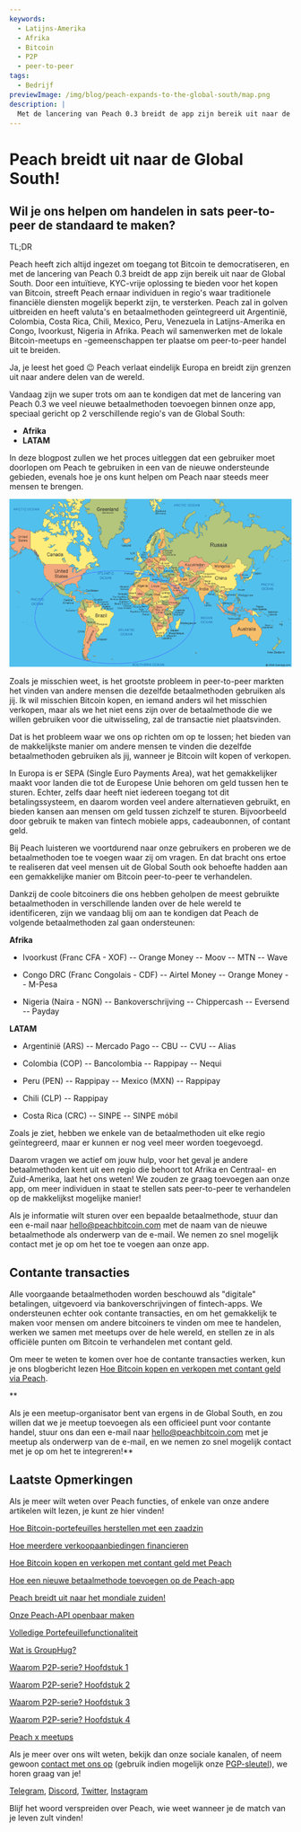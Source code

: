 ```yaml
---
keywords:
  - Latijns-Amerika
  - Afrika
  - Bitcoin
  - P2P
  - peer-to-peer
tags:
  - Bedrijf
previewImage: /img/blog/peach-expands-to-the-global-south/map.png
description: |
  Met de lancering van Peach 0.3 breidt de app zijn bereik uit naar de Global South.
---
```


# Peach breidt uit naar de Global South!

## Wil je ons helpen om handelen in sats peer-to-peer de standaard te maken?

TL;DR

Peach heeft zich altijd ingezet om toegang tot Bitcoin te democratiseren, en met de lancering van Peach 0.3 breidt de app zijn bereik uit naar de Global South. Door een intuïtieve, KYC-vrije oplossing te bieden voor het kopen van Bitcoin, streeft Peach ernaar individuen in regio's waar traditionele financiële diensten mogelijk beperkt zijn, te versterken. Peach zal in golven uitbreiden en heeft valuta's en betaalmethoden geïntegreerd uit Argentinië, Colombia, Costa Rica, Chili, Mexico, Peru, Venezuela in Latijns-Amerika en Congo, Ivoorkust, Nigeria in Afrika. Peach wil samenwerken met de lokale Bitcoin-meetups en -gemeenschappen ter plaatse om peer-to-peer handel uit te breiden.

Ja, je leest het goed 😉 Peach verlaat eindelijk Europa en breidt zijn grenzen uit naar andere delen van de wereld.

Vandaag zijn we super trots om aan te kondigen dat met de lancering van Peach 0.3 we veel nieuwe betaalmethoden toevoegen binnen onze app, speciaal gericht op 2 verschillende regio's van de Global South:

- **Afrika**
- **LATAM**

In deze blogpost zullen we het proces uitleggen dat een gebruiker moet doorlopen om Peach te gebruiken in een van de nieuwe ondersteunde gebieden, evenals hoe je ons kunt helpen om Peach naar steeds meer mensen te brengen.

![](/img/blog/peach-expands-to-the-global-south/map.png)

Zoals je misschien weet, is het grootste probleem in peer-to-peer markten het vinden van andere mensen die dezelfde betaalmethoden gebruiken als jij. Ik wil misschien Bitcoin kopen, en iemand anders wil het misschien verkopen, maar als we het niet eens zijn over de betaalmethode die we willen gebruiken voor die uitwisseling, zal de transactie niet plaatsvinden.

Dat is het probleem waar we ons op richten om op te lossen; het bieden van de makkelijkste manier om andere mensen te vinden die dezelfde betaalmethoden gebruiken als jij, wanneer je Bitcoin wilt kopen of verkopen.

In Europa is er SEPA (Single Euro Payments Area), wat het gemakkelijker maakt voor landen die tot de Europese Unie behoren om geld tussen hen te sturen. Echter, zelfs daar heeft niet iedereen toegang tot dit betalingssysteem, en daarom worden veel andere alternatieven gebruikt, en bieden kansen aan mensen om geld tussen zichzelf te sturen. Bijvoorbeeld door gebruik te maken van fintech mobiele apps, cadeaubonnen, of contant geld.

Bij Peach luisteren we voortdurend naar onze gebruikers en proberen we de betaalmethoden toe te voegen waar zij om vragen. En dat bracht ons ertoe te realiseren dat veel mensen uit de Global South ook behoefte hadden aan een gemakkelijke manier om Bitcoin peer-to-peer te verhandelen.

Dankzij de coole bitcoiners die ons hebben geholpen de meest gebruikte betaalmethoden in verschillende landen over de hele wereld te identificeren, zijn we vandaag blij om aan te kondigen dat Peach de volgende betaalmethoden zal gaan ondersteunen:

**Afrika**

- Ivoorkust (Franc CFA - XOF)
  -- Orange Money
  -- Moov
  -- MTN
  -- Wave

- Congo DRC (Franc Congolais - CDF)
  -- Airtel Money
  -- Orange Money
  -- M-Pesa

- Nigeria (Naira - NGN)
  -- Bankoverschrijving
  -- Chippercash
  -- Eversend
  -- Payday

**LATAM**

- Argentinië (ARS)
  -- Mercado Pago
  -- CBU
  -- CVU
  -- Alias

- Colombia (COP)
  -- Bancolombia
  -- Rappipay
  -- Nequi

- Peru (PEN)
  -- Rappipay
  -- Mexico (MXN)
  -- Rappipay

- Chili (CLP)
  -- Rappipay

- Costa Rica (CRC)
  -- SINPE
  -- SINPE móbil

Zoals je ziet, hebben we enkele van de betaalmethoden uit elke regio geïntegreerd, maar er kunnen er nog veel meer worden toegevoegd.

Daarom vragen we actief om jouw hulp, voor het geval je andere betaalmethoden kent uit een regio die behoort tot Afrika en Centraal- en Zuid-Amerika, laat het ons weten! We zouden ze graag toevoegen aan onze app, om meer individuen in staat te stellen sats peer-to-peer te verhandelen op de makkelijkst mogelijke manier!

Als je informatie wilt sturen over een bepaalde betaalmethode, stuur dan een e-mail naar [hello@peachbitcoin.com](mailto:hello@peachbitcoin.com) met de naam van de nieuwe betaalmethode als onderwerp van de e-mail. We nemen zo snel mogelijk contact met je op om het toe te voegen aan onze app.

## Contante transacties

Alle voorgaande betaalmethoden worden beschouwd als "digitale" betalingen, uitgevoerd via bankoverschrijvingen of fintech-apps. We ondersteunen echter ook contante transacties, en om het gemakkelijk te maken voor mensen om andere bitcoiners te vinden om mee te handelen, werken we samen met meetups over de hele wereld, en stellen ze in als officiële punten om Bitcoin te verhandelen met contant geld.

Om meer te weten te komen over hoe de contante transacties werken, kun je ons blogbericht lezen [Hoe Bitcoin kopen en verkopen met contant geld via Peach](https://peachbitcoin.com/blog/how-to-buy-and-sell-bitcoin-with-cash-using-peach/).

**

Als je een meetup-organisator bent van ergens in de Global South, en zou willen dat we je meetup toevoegen als een officieel punt voor contante handel, stuur ons dan een e-mail naar [hello@peachbitcoin.com](mailto:hello@peachbitcoin.com) met je meetup als onderwerp van de e-mail, en we nemen zo snel mogelijk contact met je op om het te integreren!**

## Laatste Opmerkingen

Als je meer wilt weten over Peach functies, of enkele van onze andere artikelen wilt lezen, je kunt ze hier vinden!

[Hoe Bitcoin-portefeuilles herstellen met een zaadzin](https://peachbitcoin.com/nl/blog/how-to-restore-peach-wallet/)

[Hoe meerdere verkoopaanbiedingen financieren](https://peachbitcoin.com/nl/blog/funding-multiple-sell-offers/)

[Hoe Bitcoin kopen en verkopen met contant geld met Peach](https://peachbitcoin.com/nl/blog/how-to-buy-and-sell-bitcoin-with-cash-using-peach/)

[Hoe een nieuwe betaalmethode toevoegen op de Peach-app](https://peachbitcoin.com/nl/blog/how-to-add-a-payment-method/)

[Peach breidt uit naar het mondiale zuiden!](https://peachbitcoin.com/nl/blog/peach-expands-to-the-global-south/)

[Onze Peach-API openbaar maken](https://peachbitcoin.com/nl/blog/making-our-peach-api-public/)

[Volledige Portefeuillefunctionaliteit](https://peachbitcoin.com/nl/blog/full-wallet-functionality/)

[Wat is GroupHug?](https://peachbitcoin.com/nl/blog/group-hug/)

[Waarom P2P-serie? Hoofdstuk 1](https://peachbitcoin.com/nl/blog/why-p2p-chapter-1/)

[Waarom P2P-serie? Hoofdstuk 2](https://peachbitcoin.com/nl/blog/why-p2p-chapter-2/)

[Waarom P2P-serie? Hoofdstuk 3](https://peachbitcoin.com/nl/blog/why-p2p-chapter-3-circular-economies/)

[Waarom P2P-serie? Hoofdstuk 4](https://peachbitcoin.com/nl/blog/why-p2p-chapter-4-chains-of-trust/)

[Peach x meetups](https://peachbitcoin.com/nl/blog/peach-for-meetups/)

Als je meer over ons wilt weten, bekijk dan onze sociale kanalen, of neem gewoon [contact met ons op](mailto:hello@peachbitcoin.com) (gebruik indien mogelijk onze [PGP-sleutel](https://keys.openpgp.org/vks/v1/by-fingerprint/48339A19645E2E53488E0E5479E1B270FACD1BD2)), we horen graag van je!

[Telegram](https://t.me/+GkOW1J-ixBBkZWRk), [Discord](https://discord.gg/ypeHz3SW54), [Twitter](https://twitter.com/peachbitcoin), [Instagram](https://instagram.com/peachbitcoin)

Blijf het woord verspreiden over Peach, wie weet wanneer je de match van je leven zult vinden!
